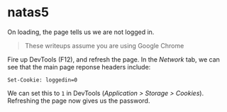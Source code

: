 # natas5

On loading, the page tells us we are not logged in.

> These writeups assume you are using Google Chrome

Fire up DevTools (F12), and refresh the page. In the *Network* tab, we can see that the main page reponse headers include:
```
Set-Cookie: loggedin=0
```

We can set this to `1` in DevTools (*Application > Storage > Cookies*). Refreshing the page now gives us the password.

